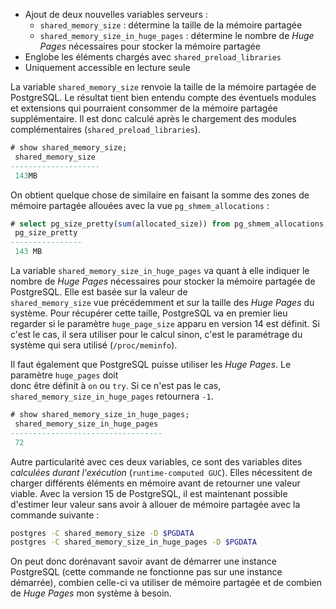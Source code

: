 <!--
Les commits sur ce sujet sont :

* https://git.postgresql.org/gitweb/?p=postgresql.git;a=commit;h=43c1c4f65eab77bcfc4f535a7e9ac0421e0cf2a5
* https://git.postgresql.org/gitweb/?p=postgresql.git;a=commit;h=bd1788051b02cfddcd9ef0e2fd094972f372b8fd

Discussion

* https://gitlab.dalibo.info/formation/workshops/-/issues/160

-->

<div class="slide-content">

* Ajout de deux nouvelles variables serveurs :
  + `shared_memory_size` : détermine la taille de la mémoire partagée
  + `shared_memory_size_in_huge_pages` : détermine le nombre de _Huge Pages_ 
    nécessaires pour stocker la mémoire partagée
* Englobe les éléments chargés avec `shared_preload_libraries`
* Uniquement accessible en lecture seule

</div>

<div class="notes">

La variable `shared_memory_size` renvoie la taille de la mémoire partagée de PostgreSQL.
Le résultat tient bien entendu compte des éventuels modules et extensions qui pourraient 
consommer de la mémoire partagée supplémentaire. Il est donc calculé après le chargement 
des modules complémentaires (`shared_preload_libraries`).

```sql
# show shared_memory_size;
 shared_memory_size 
--------------------
 143MB
```

On obtient quelque chose de similaire en faisant la somme des zones de mémoire partagée allouées 
avec la vue `pg_shmem_allocations` :

```sql
# select pg_size_pretty(sum(allocated_size)) from pg_shmem_allocations;
 pg_size_pretty 
----------------
 143 MB
```

La variable `shared_memory_size_in_huge_pages` va quant à elle indiquer le nombre de _Huge Pages_ 
nécessaires pour stocker la mémoire partagée de PostgreSQL. Elle est basée sur la valeur de  
`shared_memory_size` vue précédemment et sur la taille des _Huge Pages_ du système. Pour 
récupérer cette taille, PostgreSQL va en premier lieu regarder si le paramètre `huge_page_size` 
apparu en version 14 est définit. Si c'est le cas, il sera utiliser pour le calcul sinon, c'est le 
paramétrage du système qui sera utilisé (`/proc/meminfo`).

Il faut également que PostgreSQL puisse utiliser les _Huge Pages_. Le paramètre `huge_pages` doit  
donc être définit à `on` ou `try`. Si ce n'est pas le cas, `shared_memory_size_in_huge_pages` 
retournera `-1`.

```sql
# show shared_memory_size_in_huge_pages;
 shared_memory_size_in_huge_pages 
----------------------------------
 72
```

Autre particularité avec ces deux variables, ce sont des variables dites _calculées durant l'exécution_ 
(`runtime-computed GUC`). Elles nécessitent de charger différents éléments en mémoire avant de 
retourner une valeur viable. Avec la version 15 de PostgreSQL, il est maintenant possible d'estimer leur 
valeur sans avoir à allouer de mémoire partagée avec la commande suivante :

```bash
postgres -C shared_memory_size -D $PGDATA
postgres -C shared_memory_size_in_huge_pages -D $PGDATA
```

On peut donc dorénavant savoir avant de démarrer une instance PostgreSQL (cette commande ne fonctionne pas 
sur une instance démarrée), combien celle-ci va utiliser de mémoire partagée et de combien de 
_Huge Pages_ mon système à besoin.

</div>
